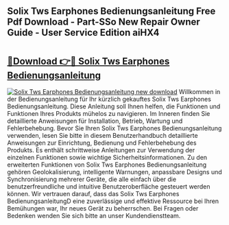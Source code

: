 ## Solix Tws Earphones Bedienungsanleitung Free Pdf Download - Part-SSo New Repair Owner Guide - User Service Edition aiHX4

# <h2><a href="http://df3nkp.blite.top/?on=Solix+Tws+Earphones+Bedienungsanleitung">🔗Download 👉🔴 Solix Tws Earphones Bedienungsanleitung</a></h2>

[![Solix Tws Earphones Bedienungsanleitung new download](https://i.imgur.com/lujVjoI.png)](http://df3nkp.blite.top/?on=Solix+Tws+Earphones+Bedienungsanleitung)
Willkommen in der Bedienungsanleitung für Ihr kürzlich gekauftes Solix Tws Earphones Bedienungsanleitung. Diese Anleitung soll Ihnen helfen, die Funktionen und Funktionen Ihres Produkts mühelos zu navigieren. Im Inneren finden Sie detaillierte Anweisungen für Installation, Betrieb, Wartung und Fehlerbehebung. Bevor Sie Ihren Solix Tws Earphones Bedienungsanleitung verwenden, lesen Sie bitte in diesem Benutzerhandbuch detaillierte Anweisungen zur Einrichtung, Bedienung und Fehlerbehebung des Produkts. Es enthält schrittweise Anleitungen zur Verwendung der einzelnen Funktionen sowie wichtige Sicherheitsinformationen. Zu den erweiterten Funktionen von Solix Tws Earphones Bedienungsanleitung gehören Geolokalisierung, intelligente Warnungen, anpassbare Designs und Synchronisierung mehrerer Geräte, die alle einfach über die benutzerfreundliche und intuitive Benutzeroberfläche gesteuert werden können. Wir vertrauen darauf, dass das Solix Tws Earphones BedienungsanleitungD eine zuverlässige und effektive Ressource bei Ihren Bemühungen war, Ihr neues Gerät zu beherrschen. Bei Fragen oder Bedenken wenden Sie sich bitte an unser Kundendienstteam.
